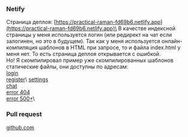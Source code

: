 ### Netify
Страница деплоя: [https://practical-raman-fd69b6.netlify.app](https://practical-raman-fd69b6.netlify.app)\
В качестве индексной страницы у меня используется логин (или редирект на чат если залогинен, но это в будущем). Так как у меня используется онлайн-компиляция шаблонов в HTML при запросе, то и файла index.html у меня нет. То есть страница деплоя открывается с ошибкой. \
Но! Я скомпилировал пример уже скомпилированных шаблонов статические файлы, они доступны по адресам:\
[login](https://practical-raman-fd69b6.netlify.app/pages/examples/login.html) \
[register](https://practical-raman-fd69b6.netlify.app/pages/examples/register.html)\ 
[settings](https://practical-raman-fd69b6.netlify.app/pages/examples/settings.html) \
[chat](https://practical-raman-fd69b6.netlify.app/pages/examples/chat.html) \
[error 404](https://practical-raman-fd69b6.netlify.app/pages/examples/error_404.html) \
[error 500+](https://practical-raman-fd69b6.netlify.app/pages/examples/error_500_and_more.html)\ 

### Pull request
[github.com](https://github.com/radio-goodbye/middle.messenger.praktikum.yandex/pull/1) 
